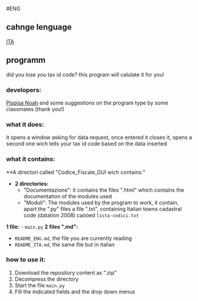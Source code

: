 #ENG
## cahnge lenguage
[ITA](docs/Ita.md)

## programm
did you lose you tax id code? this program will calulate it for you!

### developers:
[Pispisa Noah](https://www.github.com/noahpispisa) and some suggestions on the program type by some classmates (thank you!)

### what it does:
it opens a window asking for data request, once entered it closes it, opens a second one wich tells your tax id code based on the data inserted

### what it contains:
**A directori called "Codice_Fiscale_GUI wich contains:"
  - **2 directories:**
    - "Documentazione": it contains the files ".html" which contains the documentation of the modules used
    - "Moduli": The modules used by the program to work, it contain, apart the ".py" files a file ".txt", containing Italian towns cadastral code (datation 2008) caòòed `lista-codici.txt`
    
  **1 file:**
    - `main.py`
**2 files ".md":**
  - `README_ENG.md`, the file you are currently reading
  - `README_ITA.md`, the same file but in italian

### how to use it:
  1. Download the repository content as ".zip"
  2. Decompress the directory
  3. Start the file `main.py`
  4. Fill the indicated fields and the drop down menus

